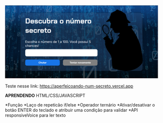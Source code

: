 ![alt text](image-1.png)

Teste nesse link: https://aperfeicoando-num-secreto.vercel.app

**APRENDENDO**
HTML/CSS/JAVASCRIPT

*Função
*Laço de repeticão if/else
*Operador ternário
*Ativar/desativar o botão ENTER do teclado e atribuir uma condição para validar
*API responsiveVoice para ler texto
